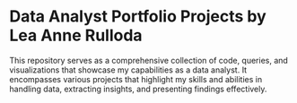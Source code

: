 # Data Analyst Portfolio Projects by Lea Anne Rulloda

This repository serves as a comprehensive collection of code, queries, and visualizations that showcase my capabilities as a data analyst. It encompasses various projects that highlight my skills and abilities in handling data, extracting insights, and presenting findings effectively.
